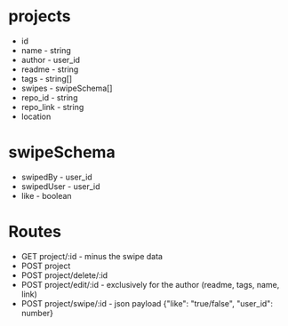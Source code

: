# projects

- id
- name - string
- author - user_id
- readme - string
- tags - string[]
- swipes - swipeSchema[]
- repo_id - string
- repo_link - string
- location

# swipeSchema

- swipedBy - user_id
- swipedUser - user_id
- like - boolean

# Routes

 - GET  project/:id - minus the swipe data
 - POST project
 - POST project/delete/:id
 - POST project/edit/:id - exclusively for the author (readme, tags, name, link)
 - POST project/swipe/:id - json payload {"like": "true/false", "user_id": number}